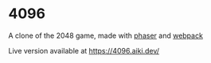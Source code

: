 # 4096

A clone of the 2048 game, made with [phaser](http://phaser.io) and [webpack](https://webpack.js.org/)

Live version available at https://4096.aiki.dev/

